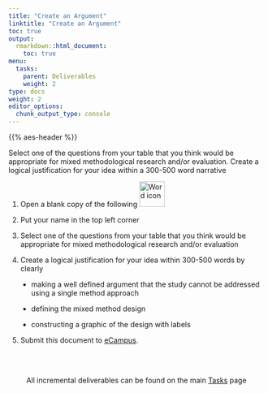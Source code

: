 ```yaml
---
title: "Create an Argument"
linktitle: "Create an Argument"
toc: true
output:
  rmarkdown::html_document:
    toc: true
menu:
  tasks:
    parent: Deliverables
    weight: 2
type: docs
weight: 2
editor_options: 
  chunk_output_type: console
---
```


{{% aes-header %}}

<style>
ul {
    margin-left: 1.5em
}
</style>

Select one of the questions from your table that you think would be appropriate for mixed methodological research and/or evaluation. Create a logical justification for your idea within a 300-500 word narrative

1.  Open a blank copy of the following <img src="/logos/word-ico.png" alt="Word icon" width="50">

2.  Put your name in the top left corner

3.  Select one of the questions from your table that you think would be appropriate for mixed methodological research and/or evaluation

4.  Create a logical justification for your idea within 300-500 words by clearly

- making a well defined argument that the study cannot be addressed using a single method approach

- defining the mixed method design

- constructing a graphic of the design with labels

5.  Submit this document to <a target="_blank" href="https://ecampus.wvu.edu/">eCampus</a>.<br><br>

<br />

<center>
<p id="rounded_corners">
All incremental deliverables can be found on the main <a href="/tasks/#deliverables">Tasks</a> page
<p>
</center>
